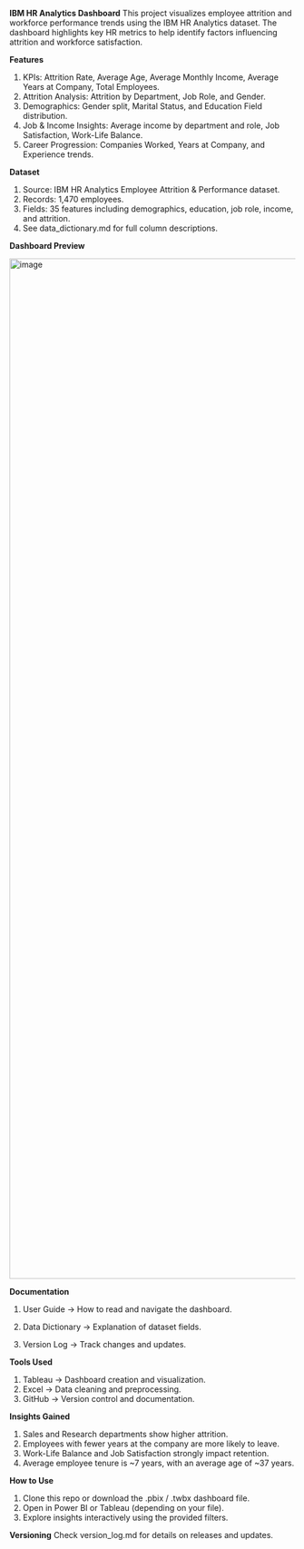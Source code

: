 ****IBM HR Analytics Dashboard****
This project visualizes employee attrition and workforce performance trends using the IBM HR Analytics dataset. The dashboard highlights key HR metrics to help identify factors influencing attrition and workforce satisfaction.

**Features**
1. KPIs: Attrition Rate, Average Age, Average Monthly Income, Average Years at Company, Total Employees.
2. Attrition Analysis: Attrition by Department, Job Role, and Gender.
3. Demographics: Gender split, Marital Status, and Education Field distribution.
4. Job & Income Insights: Average income by department and role, Job Satisfaction, Work-Life Balance.
5. Career Progression: Companies Worked, Years at Company, and Experience trends.

**Dataset**
1. Source: IBM HR Analytics Employee Attrition & Performance dataset.
2. Records: 1,470 employees.
3. Fields: 35 features including demographics, education, job role, income, and attrition.
4. See data_dictionary.md for full column descriptions.

**Dashboard Preview**

<img width="2398" height="1798" alt="image" src="https://github.com/user-attachments/assets/b9aa334b-15fd-431a-a919-4a4cdef03ffa" />

**Documentation**

1. User Guide
 → How to read and navigate the dashboard.

2. Data Dictionary
 → Explanation of dataset fields.

3. Version Log
 → Track changes and updates.

**Tools Used**

1. Tableau → Dashboard creation and visualization.
2. Excel → Data cleaning and preprocessing.
3. GitHub → Version control and documentation.

**Insights Gained**

1. Sales and Research departments show higher attrition.
2. Employees with fewer years at the company are more likely to leave.
3. Work-Life Balance and Job Satisfaction strongly impact retention.
4. Average employee tenure is ~7 years, with an average age of ~37 years.

**How to Use**
1. Clone this repo or download the .pbix / .twbx dashboard file.
2. Open in Power BI or Tableau (depending on your file).
3. Explore insights interactively using the provided filters.

**Versioning**
Check version_log.md for details on releases and updates.
